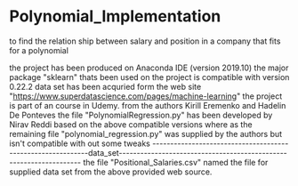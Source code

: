 # Polynomial_Implementation
to find the relation ship between salary and position in a company that fits for a polynomial

the project has been produced on Anaconda IDE (version 2019.10)
the major package "sklearn" thats been used on the project is compatible with version 0.22.2
data set has been acquried form the web site "https://www.superdatascience.com/pages/machine-learning"
the project is part of an course in Udemy.
from the authors Kirill Eremenko and Hadelin De Ponteves
the file "PolynomialRegression.py" has been developed by Nirav Reddi based on the above compatible versions
where as the remaining file "polynomial_regression.py" was supplied by the authors but isn't compatible with out some tweaks
------------------------------------------------------------data_set-------------------------------------------------------------------
the file "Positional_Salaries.csv" named the file for supplied data set from the above provided web source.
